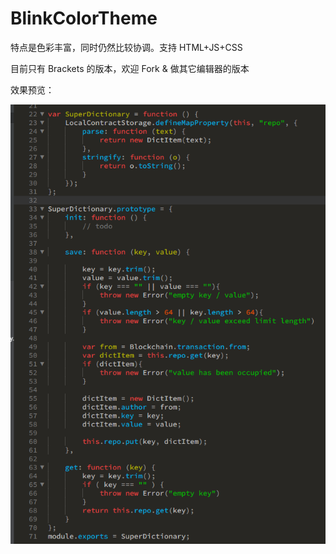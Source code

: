 # BlinkColorTheme

特点是色彩丰富，同时仍然比较协调。支持 HTML+JS+CSS

目前只有 Brackets 的版本，欢迎 Fork & 做其它编辑器的版本

效果预览：

![image](https://raw.githubusercontent.com/BlinkDL/BlinkColorTheme/master/preview.png)
